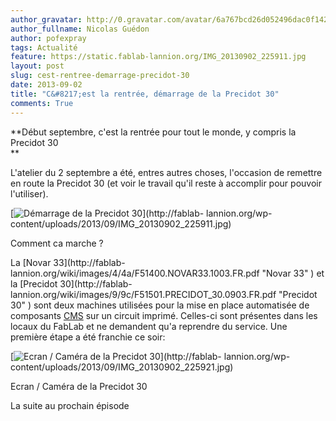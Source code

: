 ```yaml
---
author_gravatar: http://0.gravatar.com/avatar/6a767bcd26d052496dac0f142243cb82?s=96&d=mm&r=g
author_fullname: Nicolas Guédon
author: pofexpray
tags: Actualité
feature: https://static.fablab-lannion.org/IMG_20130902_225911.jpg
layout: post
slug: cest-rentree-demarrage-precidot-30
date: 2013-09-02
title: "C&#8217;est la rentrée, démarrage de la Precidot 30"
comments: True
---
```

**Début septembre, c'est la rentrée pour tout le monde, y compris la Precidot 30  
**

L'atelier du 2 septembre a été, entres autres choses, l'occasion de remettre
en route la Precidot 30 (et voir le travail qu'il reste à accomplir pour
pouvoir l'utiliser).

[![Démarrage de la Precidot
30](https://static.fablab-lannion.org/IMG_20130902_225911-225x300.jpg)](http://fablab-
lannion.org/wp-content/uploads/2013/09/IMG_20130902_225911.jpg)

Comment ca marche ?

La [Novar 33](http://fablab-
lannion.org/wiki/images/4/4a/F51400.NOVAR33.1003.FR.pdf "Novar 33" ) et la
[Precidot 30](http://fablab-
lannion.org/wiki/images/9/9c/F51501.PRECIDOT_30.0903.FR.pdf "Precidot 30" )
sont deux machines utilisées pour la mise en place automatisée de composants
[CMS](http://fr.wikipedia.org/wiki/Composant_mont%C3%A9_en_surface "CMS Wiki"
) sur un circuit imprimé. Celles-ci sont présentes dans les locaux du FabLab
et ne demandent qu'a reprendre du service. Une première étape a été franchie
ce soir:



[![Ecran / Caméra de la Precidot
30](https://static.fablab-lannion.org/IMG_20130902_225921-300x225.jpg)](http://fablab-
lannion.org/wp-content/uploads/2013/09/IMG_20130902_225921.jpg)

Ecran / Caméra de la Precidot 30

La suite au prochain épisode


